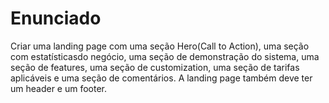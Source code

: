 # Enunciado
Criar uma landing page com uma seção Hero(Call to Action), uma seção com estatísticasdo negócio, uma seção de demonstração do sistema, uma seção de features, uma seção de customization, uma seção de tarifas aplicáveis e uma seção de comentários. A landing page também deve ter um header e um footer.
